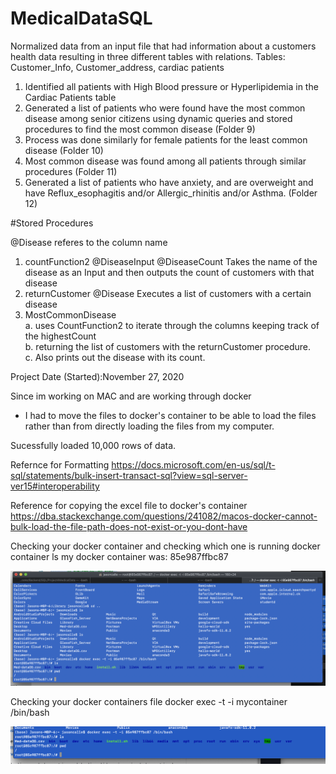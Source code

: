 # MedicalDataSQL
Normalized data from an input file that had information about a customers health data resulting in three different tables with relations. 
Tables: Customer_Info, Customer_address, cardiac patients 

1. Identified all patients with High Blood pressure or Hyperlipidemia in the Cardiac Patients table
2. Generated a list of patients who were found have the most common disease among senior citizens
 using dynamic queries and stored procedures to find the most common disease (Folder 9)
3. Process was done similarly for female patients for the least common disease (Folder 10)
4. Most common disease was found among all patients through similar procedures (Folder 11)
5. Generated a list of patients who have anxiety, and are overweight and have Reflux_esophagitis and/or Allergic_rhinitis and/or Asthma. (Folder 12)

#Stored Procedures

  @Disease referes to the column name

  1. countFunction2 @DiseaseInput @DiseaseCount
  Takes the name of the disease as an Input
  and then outputs the count of customers with that disease <br>
  2. returnCustomer @Disease
  Executes a list of customers with a certain disease <br>
  3. MostCommonDisease <br>
  a. uses CountFunction2 to iterate through the columns keeping 
  track of the highestCount <br>
  b.  returning the list of customers
   with the returnCustomer procedure. <br>
  c. Also prints out the disease with its count. <br>

Project Date (Started):November 27, 2020

Since im working on MAC and are working through docker
- I had to move the files to docker's container to be able to load the files rather 
than from directly loading the files from my computer.

Sucessfully loaded 10,000 rows of data.

Refernce for Formatting 
https://docs.microsoft.com/en-us/sql/t-sql/statements/bulk-insert-transact-sql?view=sql-server-ver15#interoperability

Reference for copying the excel file to docker's container
https://dba.stackexchange.com/questions/241082/macos-docker-cannot-bulk-load-the-file-path-does-not-exist-or-you-dont-have

Checking your docker container and checking which one is running
docker container ls
  my docker container was: 85e987ffbc87
  
<img src="dockerContainer.png">

Checking your docker containers file 
docker exec -t -i mycontainer /bin/bash

<img src="filesInContainer.png">


